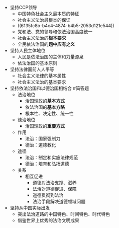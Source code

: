 - 坚持CCP领导
	- 中国特色社会主义最本质的特征
	- 社会主义法治最根本的保证
	- ((6135fc8b-b4c4-4874-b4b5-2053d121e544))
	- 党和法、党的领导和依法治国高度统一
	- 社会主义法治的**根本要求**
	- 全民依法治国的**题中应有之义**
- 坚持人民主体地位
	- 人民是依法治国的主体和力量源泉
	- 依法治国的基本原则
- 坚持法律面前人人平等
	- 社会主义法律的基本属性
	- 社会主义法治的基本要求
- 坚持依法治国和以德治国相结合 #简答题
	- 法治地位
		- 治国理政的**基本方式**
		- 依法治国的**基本方略**
		- 根本性、决定性、统一性
	- 德治地位
		- 治国理政的**重要方式**
	- 作用
		- 法治：国家强制力
		- 德治：道德教化
	- 途径
		- 法治：制定和实施法律规范
		- 德治：培育和弘扬道德
	- 关系
		- 相互促进
			- 道德对法治支撑、滋养
			- 法治对道德促进、保障
			- 道德贯彻到法治
			- 法治手段解决道德领域问题
- 坚持从中国实际出发
	- 突出法治道路的中国特色、时间特色、时代特色
	- 借鉴世界上优秀的法治文明成果
